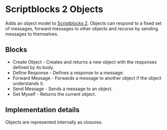 Scriptblocks 2 Objects
======================

Adds an object model to [Scriptblocks 2](https://github.com/rdococ/scriptblocks2). Objects can respond to a fixed set of messages, forward messages to other objects and recurse by sending messages to themselves.

## Blocks

* Create Object - Creates and returns a new object with the responses defined by its body.
* Define Response - Defines a response to a message.
* Forward Message - Forwards a message to another object if the object understands it.
* Send Message - Sends a message to an object.
* Get Myself - Returns the current object.

## Implementation details

Objects are represented internally as closures.